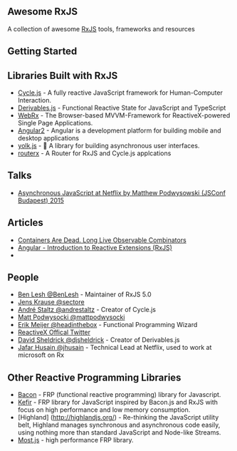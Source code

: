 Awesome RxJS
------------

A collection of awesome [RxJS](hhttps://github.com/Reactive-Extensions/RxJS) tools, frameworks and resources

## Getting Started


## Libraries Built with RxJS
 - [Cycle.js](https://cycle.js.org) - A fully reactive JavaScript framework for Human-Computer Interaction.
 - [Derivables.js](https://github.com/ds300/derivablejs) - Functional Reactive State for JavaScript and TypeScript
 - [WebRx](https://webrx.org) - The Browser-based MVVM-Framework for ReactiveX-powered Single Page Applications.
 - [Angular2](https://angular.io/) - Angular is a development platform for building mobile and desktop applications
 - [yolk.js](https://github.com/garbles/yolk) - :egg: A library for building asynchronous user interfaces.
 - [routerx](https://github.com/bcoop713/routerx) - A Router for RxJS and Cycle.js applcations

## Talks
 - [Asynchronous JavaScript at Netflix by Matthew Podwysowski (JSConf Budapest) 2015](https://www.youtube.com/watch?v=a8W5VVGO-jA)

## Articles
 - [Containers Are Dead. Long Live Observable Combinators](https://medium.com/@milankinen/containers-are-dead-long-live-observable-combinators-2cb0c1f06c96#.4e639jlf5)
 - [ Angular - Introduction to Reactive Extensions (RxJS)](https://medium.com/google-developer-experts/angular-introduction-to-reactive-extensions-rxjs-a86a7430a61f#.4xdsm88gq)
 - 
## People
 - [Ben Lesh @BenLesh](https://twitter.com/BenLesh) - Maintainer of RxJS 5.0
 - [Jens Krause @sectore ](https://twitter.com/sectore) 
 - [André Staltz @andrestaltz](https://twitter.com/andrestaltz) - Creator of Cycle.js
 - [Matt Podwysocki @mattpodwysocki](https://twitter.com/mattpodwysocki)
 - [Erik Meijer @headinthebox](https://twitter.com/headinthebox) - Functional Programming Wizard
 - [ReactiveX Offical Twitter](https://twitter.com/ReactiveX)
 - [David Sheldrick @djsheldrick](https://twitter.com/djsheldrick) - Creator of Derivables.js
 - [Jafar Husain @jhusain](https://twitter.com/djsheldrick) - Technical Lead at Netflix, used to work at microsoft on Rx


## Other Reactive Programming Libraries
* [Bacon](https://github.com/baconjs/bacon.js) - FRP (functional reactive programming) library for Javascript.
* [Kefir](https://github.com/pozadi/kefir) - FRP library for JavaScript inspired by Bacon.js and RxJS with focus on high performance and low memory consumption.
* [Highland] (http://highlandjs.org/) - Re-thinking the JavaScript utility belt, Highland manages synchronous and asynchronous code easily, using nothing more than standard JavaScript and Node-like Streams.
* [Most.js](https://github.com/cujojs/most) - high performance FRP library.
